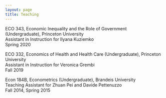 ```yaml
---
layout: page
title: Teaching
---
```

ECO 343, Economic Inequality and the Role of Government (Undergraduate), Princeton University  
Assistant in Instruction for Ilyana Kuziemko  
Spring 2020

ECO 332, Economics of Health and Health Care (Undergraduate), Princeton University  
Assistant in Instruction for Veronica Grembi  
Fall 2019

Econ 184B, Econometrics (Undergraduate), Brandeis University  
Teaching Assistant for Zhuan Pei and Davide Pettenuzzo  
Fall 2014, Spring 2015
